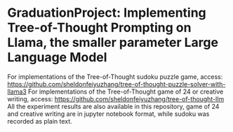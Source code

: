 # GraduationProject: Implementing Tree-of-Thought Prompting on Llama, the smaller parameter Large Language Model
For implementations of the Tree-of-Thought sudoku puzzle game, access: https://github.com/sheldonfeiyuzhang/tree-of-thought-puzzle-solver-with-llama3
For implementations of the Tree-of-Thought game of 24 or creative writing, access: https://github.com/sheldonfeiyuzhang/tree-of-thought-llm
All the experiment results are also available in this repository, game of 24 and creative writing are in jupyter notebook format, while sudoku was recorded as plain text.
